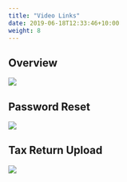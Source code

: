 ```yaml
---
title: "Video Links"
date: 2019-06-18T12:33:46+10:00
weight: 8
---
```


## Overview

<a href="https://www.youtube.com/embed/WOUb2Lpww2U">
         <img src="https://raw.githubusercontent.com/heximer/him2/master/images/password-reset-thumb.png"></a>

## Password Reset

<a href="http://www.youtube.com/embed/PRdGdzjlbOY">
         <img src="https://raw.githubusercontent.com/heximer/him2/master/images/password-reset-thumb.png"></a>

## Tax Return Upload

<a href="http://www.youtube.com/embed/PRdGdzjlbOY">
         <img src="https://raw.githubusercontent.com/heximer/him2/master/images/tax-return-thumb.png"></a>
